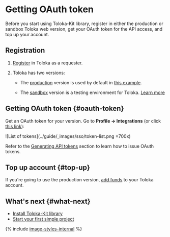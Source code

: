 # Getting OAuth token

Before you start using Toloka-Kit library, register in either the production or sandbox Toloka web version, get your OAuth token for the API access, and top up your account.

## Registration

1. [Register](../guide/concepts/access.md) in Toloka as a requester.

1. Toloka has two versions:

    - The [production](https://platform.toloka.ai/for-requesters/) version is used by default in [this example](./recipes/learn-basics.md).

    - The [sandbox](https://platform.sandbox.toloka.ai/for-requesters/) version is a testing environment for Toloka. [Learn more](../guide/concepts/sandbox.md)

## Getting OAuth token {#oauth-token}

Get an OAuth token for your version. Go to **Profile → Integrations** (or click [this link](https://platform.toloka.ai/requester/profile/integration)):

![List of tokens](../guide/_images/sso/token-list.png =700x)

Refer to the [Generating API tokens](../guide/concepts/api-token.md) section to learn how to issue OAuth tokens.

## Top up account {#top-up}

If you're going to use the production version, [add funds](../guide/concepts/refill.md) to your Toloka account.

## What's next {#what-next}

- [Install Toloka-Kit library](./quick-start.md)
- [Start your first simple project](./recipes/learn-basics.md)

{% include [image-styles-internal](../../_includes/image-styles-internal.md) %}